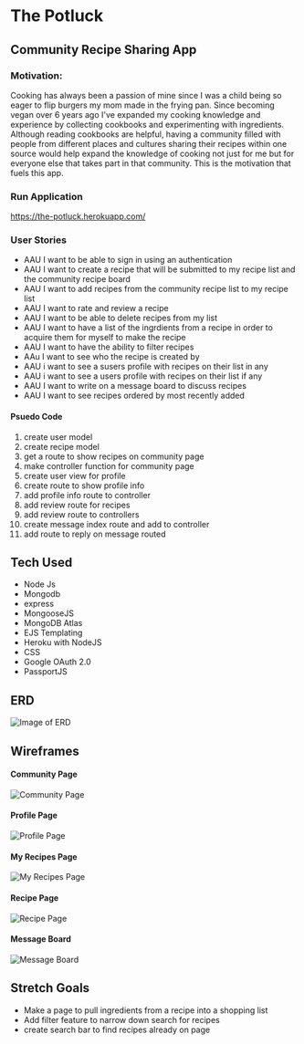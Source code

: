 # The Potluck
## Community Recipe Sharing App
### Motivation:

Cooking has always been a passion of mine since I was a child being so eager to flip burgers my mom made in the frying pan. Since becoming vegan over 6 years ago I've expanded my cooking knowledge and experience by collecting cookbooks and experimenting with ingredients. Although reading cookbooks are helpful, having a community filled with people from different places and cultures sharing their recipes within one source would help expand the knowledge of cooking not just for me but for everyone else that takes part in that community. This is the motivation that fuels this app.

### Run Application
https://the-potluck.herokuapp.com/

### User Stories
* AAU I want to be able to sign in using an authentication
* AAU I want to create a recipe that will be submitted to my recipe list and the community recipe board
* AAU I want to add recipes from the community recipe list to my recipe list
* AAU I want to rate and review a recipe
* AAU I want to be able to delete recipes from my list 
* AAU I want to have a list of the ingrdients from a recipe in order to acquire them for myself to make the recipe 
* AAU I want to have the ability to filter recipes
* AAu I want to see who the recipe is created by
* AAU i want to see a susers profile with recipes on their list in any 
* AAU i want to see a users profile with recipes on their list if any
* AAU I want to write on a message board to discuss recipes
* AAU I want to see recipes ordered by most recently added

#### Psuedo Code

1. create user model
2. create recipe model
3. get a route to show recipes on community page 
4. make controller function for community page
5. create user view for profile
6. create route to show profile info
7. add profile info route to controller
8. add review route for recipes
9. add review route to controllers
10. create message index route and add to controller
11. add route to reply on message routed

## Tech Used
* Node Js
* Mongodb
* express
* MongooseJS
* MongoDB Atlas
* EJS Templating
* Heroku with NodeJS
* CSS
* Google OAuth 2.0
* PassportJS

## ERD
![Image of ERD](public/images/ERD.jpeg)

## Wireframes
#### Community Page
![Community Page](public/images/community.png)
#### Profile Page
![Profile Page](public/images/profile.png)
#### My Recipes Page
![My Recipes Page](public/images/myRecipes.png)
#### Recipe Page
![Recipe Page](public/images/recipe.png)
#### Message Board 
![Message Board](public/images/message.png)

## Stretch Goals
* Make a page to pull ingredients from a recipe into a shopping list
* Add filter feature to narrow down search for recipes
* create search bar to find recipes already on page 

